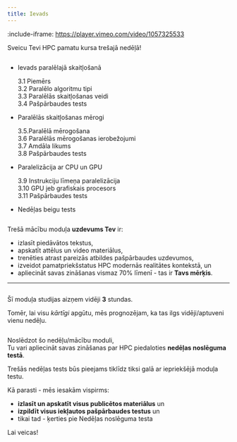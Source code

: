 ```yaml
---
title: Ievads
---
```



:include-iframe: https://player.vimeo.com/video/1057325533

Sveicu Tevi HPC pamatu kursa trešajā nedēļā!  

```attention-note {label: "Trešās nedēļas tēmas"}
```
- Ievads paralēlajā skaitļošanā
   
    3.1 Piemērs  
    3.2 Paralēlo algoritmu tipi  
    3.3 Paralēlās skaitļošanas veidi  
    3.4 Pašpārbaudes tests  

- Paralēlās skaitļošanas mērogi

    3.5.Paralēlā mērogošana  
    3.6 Paralēlās mērogošanas ierobežojumi  
    3.7 Amdāla likums  
    3.8 Pašpārbaudes tests  

- Paralelizācija ar CPU un GPU

    3.9 Instrukciju līmeņa paralelizācija  
    3.10 GPU jeb grafiskais procesors  
    3.11 Pašpārbaudes tests  

- Nedēļas beigu tests

```attention-note {label: "Tavs uzdevums"}
```
Trešā mācību moduļa **uzdevums Tev** ir:
- izlasīt piedāvātos tekstus,
- apskatīt attēlus un video materiālus,
- trenēties atrast pareizās atbildes pašpārbaudes uzdevumos,
- izveidot pamatpriekšstatus HPC modernās realitātes kontekstā, un
- apliecināt savas zināšanas vismaz 70% līmenī - tas ir **Tavs mērķis**.

---

```attention-note {label: "Studijas prasa Tavu laiku"}
```
Šī moduļa studijas aizņem vidēji **3** stundas.

<!--
[STUDIJAS VARAM TURPINĀT ŠEIT!](https://hpc-pamati-saturs.learning.lv/preview/3-modulis/1_1) -->

Tomēr, lai visu *kārtīgi* apgūtu, mēs prognozējam, ka tas ilgs vidēji/aptuveni vienu nedēļu.



```attention-note {label: "Kā pārliecināties, vai Tu esi ieguvis jaunas zināšanas"}
```
Noslēdzot šo nedēļu/mācību moduli,  
Tu vari apliecināt savas zināšanas par HPC piedaloties **nedēļas noslēguma testā**.  

<!--
[3.NEDĒĻAS TESTS](https://hpc-pamati.learning.lv/exam) -->
Trešās nedēļas tests būs pieejams tiklīdz tiksi galā ar iepriekšējā moduļa testu.

Kā parasti - mēs iesakām vispirms:
-  **izlasīt un apskatīt visus publicētos materiālus** un 
- **izpildīt visus iekļautos pašpārbaudes testus** un 
- tikai tad - ķerties pie Nedēļas noslēguma testa

Lai veicas!
